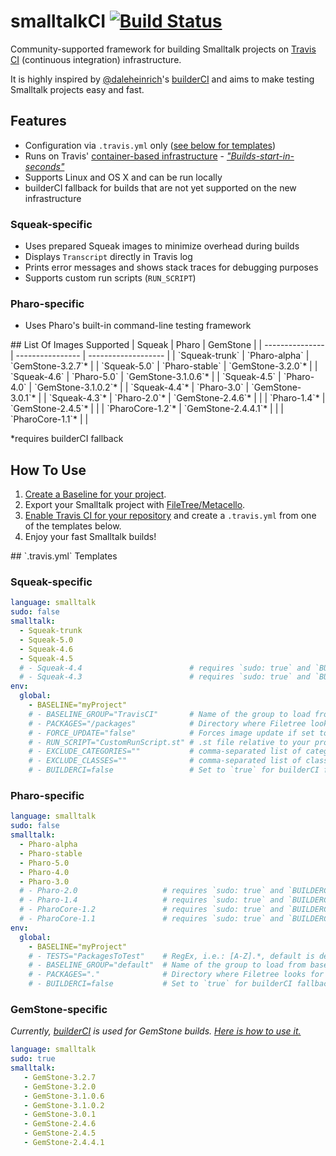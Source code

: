 # smalltalkCI [![Build Status](https://travis-ci.org/hpi-swa/smalltalkCI.svg?branch=master)](https://travis-ci.org/hpi-swa/smalltalkCI)
Community-supported framework for building Smalltalk projects on [Travis CI][TravisCI] (continuous integration) infrastructure.

It is highly inspired by [@daleheinrich][daleheinrich]'s [builderCI][builderCI] and aims to make testing Smalltalk projects easy and fast.


## Features
- Configuration via `.travis.yml` only ([see below for templates](#travisyml-template))
- Runs on Travis' [container-based infrastructure][cbi] - [*"Builds-start-in-seconds"*](bsis)
- Supports Linux and OS X and can be run locally
- builderCI fallback for builds that are not yet supported on the new infrastructure

### Squeak-specific
- Uses prepared Squeak images to minimize overhead during builds
- Displays `Transcript` directly in Travis log
- Prints error messages and shows stack traces for debugging purposes
- Supports custom run scripts (`RUN_SCRIPT`)

### Pharo-specific
- Uses Pharo's built-in command-line testing framework


<a name="images"/>
## List Of Images Supported
| Squeak          | Pharo            | GemStone            |
| --------------- | ---------------- | ------------------- |
| `Squeak-trunk`  | `Pharo-alpha`    | `GemStone-3.2.7`*   |
| `Squeak-5.0`    | `Pharo-stable`   | `GemStone-3.2.0`*   |
| `Squeak-4.6`    | `Pharo-5.0`      | `GemStone-3.1.0.6`* |
| `Squeak-4.5`    | `Pharo-4.0`      | `GemStone-3.1.0.2`* |
| `Squeak-4.4`*   | `Pharo-3.0`      | `GemStone-3.0.1`*   |
| `Squeak-4.3`*   | `Pharo-2.0`*     | `GemStone-2.4.6`*   |
|                 | `Pharo-1.4`*     | `GemStone-2.4.5`*   |
|                 | `PharoCore-1.2`* | `GemStone-2.4.4.1`* |
|                 | `PharoCore-1.1`* |                     |

*requires builderCI fallback


## How To Use
1. [Create a Baseline for your project][baseline].
2. Export your Smalltalk project with [FileTree/Metacello][metacello].
3. [Enable Travis CI for your repository][TravisHowTo] and create a `.travis.yml` from one of the templates below.
4. Enjoy your fast Smalltalk builds!


<a name="templates"/>
## `.travis.yml` Templates

### Squeak-specific
```yml
language: smalltalk
sudo: false
smalltalk:
  - Squeak-trunk
  - Squeak-5.0
  - Squeak-4.6
  - Squeak-4.5
  # - Squeak-4.4                        # requires `sudo: true` and `BUILDERCI=true`
  # - Squeak-4.3                        # requires `sudo: true` and `BUILDERCI=true`
env:
  global:
    - BASELINE="myProject"
    # - BASELINE_GROUP="TravisCI"       # Name of the group to load from baseline
    # - PACKAGES="/packages"            # Directory where Filetree looks for packages
    # - FORCE_UPDATE="false"            # Forces image update if set to `true` 
    # - RUN_SCRIPT="CustomRunScript.st" # .st file relative to your project's root
    # - EXCLUDE_CATEGORIES=""           # comma-separated list of category prefixes to exclude from testing
    # - EXCLUDE_CLASSES=""              # comma-separated list of class names to exclude from testing
    # - BUILDERCI=false                 # Set to `true` for builderCI fallback
```

### Pharo-specific
```yml
language: smalltalk
sudo: false
smalltalk:
  - Pharo-alpha
  - Pharo-stable
  - Pharo-5.0
  - Pharo-4.0
  - Pharo-3.0
  # - Pharo-2.0                   # requires `sudo: true` and `BUILDERCI=true`
  # - Pharo-1.4                   # requires `sudo: true` and `BUILDERCI=true`
  # - PharoCore-1.2               # requires `sudo: true` and `BUILDERCI=true`
  # - PharoCore-1.1               # requires `sudo: true` and `BUILDERCI=true`
env:
  global:
    - BASELINE="myProject"
    # - TESTS="PackagesToTest"    # RegEx, i.e.: [A-Z].*, default is defined as BASELINE.*
    # - BASELINE_GROUP="default"  # Name of the group to load from baseline
    # - PACKAGES="."              # Directory where Filetree looks for package
    # - BUILDERCI=false           # Set to `true` for builderCI fallback
```

### GemStone-specific

*Currently, [builderCI][builderCI] is used for GemStone builds. [Here is how to use it.][builderCIHowTo]*

```yml
language: smalltalk
sudo: true
smalltalk:
   - GemStone-3.2.7
   - GemStone-3.2.0
   - GemStone-3.1.0.6
   - GemStone-3.1.0.2
   - GemStone-3.0.1
   - GemStone-2.4.6
   - GemStone-2.4.5
   - GemStone-2.4.4.1
```

[TravisCI]: http://travis-ci.org/
[TravisHowTo]: http://docs.travis-ci.com/user/getting-started/#To-get-started-with-Travis-CI%3A
[daleheinrich]: https://github.com/dalehenrich
[builderCI]: https://github.com/dalehenrich/builderCI
[builderCIHowTo]: https://github.com/dalehenrich/builderCI#using-builderci
[baseline]: https://github.com/dalehenrich/metacello-work/blob/master/docs/GettingStartedWithGitHub.md#create-baseline
[metacello]: https://github.com/dalehenrich/metacello-work
[cbi]: http://docs.travis-ci.com/user/workers/container-based-infrastructure/
[bsis]: http://docs.travis-ci.com/user/migrating-from-legacy/#Builds-start-in-seconds
